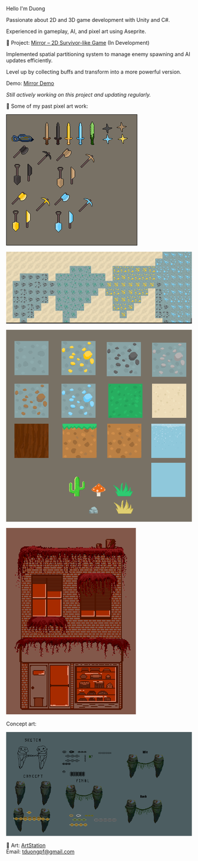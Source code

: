 Hello I'm Duong

Passionate about 2D and 3D game development with Unity and C#.  

Experienced in gameplay, AI, and pixel art using Aseprite.

🔹 Project: [Mirror – 2D Survivor-like Game](https://github.com/verylowpower/Mirror)  (In Development)

Implemented spatial partitioning system to manage enemy spawning and AI updates efficiently.

Level up by collecting buffs and transform into a more powerful version.

Demo: [Mirror Demo](https://youtu.be/o3yGVmpuUgw)

_Still actively working on this project and updating regularly._

🔹 Some of my past pixel art work:

![Terraria](weapon.png)

![Terraria](terraria5.png)

![Terraria](remake_sprite_sheet.png)

![Cake](cake_shop.png)

Concept art:

![boss](boss_idea.gif)
   
🔹 Art: [ArtStation](https://www.artstation.com/yeloathsome9)  
Email: tduongpf@gmail.com
